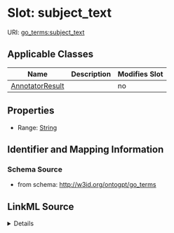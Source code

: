 

# Slot: subject_text

URI: [go_terms:subject_text](http://w3id.org/ontogpt/go_termssubject_text)



<!-- no inheritance hierarchy -->





## Applicable Classes

| Name | Description | Modifies Slot |
| --- | --- | --- |
| [AnnotatorResult](AnnotatorResult.md) |  |  no  |







## Properties

* Range: [String](String.md)





## Identifier and Mapping Information







### Schema Source


* from schema: http://w3id.org/ontogpt/go_terms




## LinkML Source

<details>
```yaml
name: subject_text
from_schema: http://w3id.org/ontogpt/go_terms
rank: 1000
alias: subject_text
owner: AnnotatorResult
domain_of:
- AnnotatorResult
range: string

```
</details>